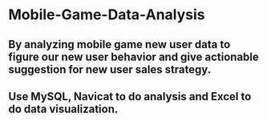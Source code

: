 # Mobile-Game-Data-Analysis

## By analyzing mobile game new user data to figure our new user behavior and give actionable suggestion for new user sales strategy.

## Use MySQL, Navicat to do analysis and Excel to do data visualization.
